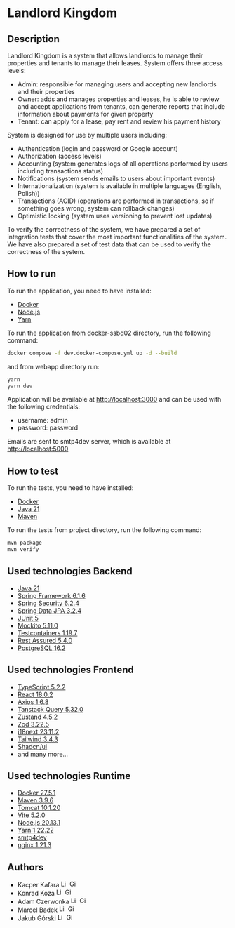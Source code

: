 # Landlord Kingdom

## Description

Landlord Kingdom is a system that allows landlords to manage their properties and tenants to manage their leases. System offers three access levels:
- Admin: responsible for managing users and accepting new landlords and their properties
- Owner: adds and manages properties and leases, he is able to review and accept applications from tenants, can generate reports that include information about payments for given property
- Tenant: can apply for a lease, pay rent and review his payment history

System is designed for use by multiple users including:
- Authentication (login and password or Google account)
- Authorization (access levels)
- Accounting (system generates logs of all operations performed by users including transactions status)
- Notifications (system sends emails to users about important events)
- Internationalization (system is available in multiple languages (English, Polish))
- Transactions (ACID) (operations are performed in transactions, so if something goes wrong, system can rollback changes)
- Optimistic locking (system uses versioning to prevent lost updates)

To verify the correctness of the system, we have prepared a set of integration tests that cover the most important functionalities of the system. We have also prepared a set of test data that can be used to verify the correctness of the system.

## How to run
To run the application, you need to have installed:
- [Docker](https://www.docker.com/get-started/)
- [Node.js](https://nodejs.org/en/download)
- [Yarn](https://classic.yarnpkg.com/en/)

To run the application from docker-ssbd02 directory, run the following command:
```bash
docker compose -f dev.docker-compose.yml up -d --build
``` 
and from webapp directory run:
```bash
yarn
yarn dev
```

Application will be available at [http://localhost:3000](http://localhost:3000) and can be used with the following credentials:
- username: admin
- password: password

Emails are sent to smtp4dev server, which is available at [http://localhost:5000](http://localhost:5000)

## How to test
To run the tests, you need to have installed:
- [Docker](https://www.docker.com/get-started/)
- [Java 21](https://jdk.java.net/21/)
- [Maven](https://maven.apache.org/download.cgi)

To run the tests from project directory, run the following command:
```bash
mvn package
mvn verify
```

## Used technologies Backend
- [Java 21](https://jdk.java.net/21/)
- [Spring Framework 6.1.6](https://spring.io/projects/spring-framework)
- [Spring Security 6.2.4](https://spring.io/projects/spring-security)
- [Spring Data JPA 3.2.4](https://spring.io/projects/spring-data-jpa)
- [JUnit 5](https://junit.org/junit5/)
- [Mockito 5.11.0](https://site.mockito.org/)
- [Testcontainers 1.19.7](https://www.testcontainers.org/)
- [Rest Assured 5.4.0](https://rest-assured.io/)
- [PostgreSQL 16.2](https://www.postgresql.org/)

## Used technologies Frontend
- [TypeScript 5.2.2](https://www.typescriptlang.org/)
- [React 18.0.2](https://reactjs.org/)
- [Axios 1.6.8](https://axios-http.com/)
- [Tanstack Query 5.32.0](https://tanstack.com/)
- [Zustand 4.5.2](https://zustand.surge.sh/)
- [Zod 3.22.5](https://zod.dev/)
- [i18next 23.11.2](https://www.i18next.com/)
- [Tailwind 3.4.3](https://tailwindcss.com/)
- [Shadcn/ui](https://ui.shadcn.com/)
- and many more... 

## Used technologies Runtime
- [Docker 27.5.1](https://www.docker.com/)
- [Maven 3.9.6](https://maven.apache.org/)
- [Tomcat 10.1.20](https://tomcat.apache.org/)
- [Vite 5.2.0](https://vitejs.dev/)
- [Node.js 20.13.1](https://nodejs.org/en/)
- [Yarn 1.22.22](https://classic.yarnpkg.com/en/)
- [smtp4dev](https://github.com/rnwood/smtp4dev)
- [nginx 1.21.3](https://www.nginx.com/)

## Authors
- Kacper Kafara
  [<img src="https://upload.wikimedia.org/wikipedia/commons/thumb/8/81/LinkedIn_icon.svg/2048px-LinkedIn_icon.svg.png" alt="LinkedIn" height=16/>](https://www.linkedin.com/in/kacperkafara/)
  [<img src="https://upload.wikimedia.org/wikipedia/commons/9/91/Octicons-mark-github.svg" alt="GitHub" height=16/>](https://github.com/KacperKafara)
- Konrad Koza
  [<img src="https://upload.wikimedia.org/wikipedia/commons/thumb/8/81/LinkedIn_icon.svg/2048px-LinkedIn_icon.svg.png" alt="LinkedIn" height=16/>](https://www.linkedin.com/in/konrad-koza1/)
  [<img src="https://upload.wikimedia.org/wikipedia/commons/9/91/Octicons-mark-github.svg" alt="GitHub" height=16/>](https://github.com/Konradkoza)
- Adam Czerwonka
  [<img src="https://upload.wikimedia.org/wikipedia/commons/thumb/8/81/LinkedIn_icon.svg/2048px-LinkedIn_icon.svg.png" alt="LinkedIn" height=16/>](https://www.linkedin.com/in/adamczerwonka/)
  [<img src="https://upload.wikimedia.org/wikipedia/commons/9/91/Octicons-mark-github.svg" alt="GitHub" height=16/>](https://github.com/AdamCzerwonka)
- Marcel Badek
  [<img src="https://upload.wikimedia.org/wikipedia/commons/thumb/8/81/LinkedIn_icon.svg/2048px-LinkedIn_icon.svg.png" alt="LinkedIn" height=16/>](https://www.linkedin.com/in/marcel-badek/)
  [<img src="https://upload.wikimedia.org/wikipedia/commons/9/91/Octicons-mark-github.svg" alt="GitHub" height=16/>](https://github.com/marcelbadek)
- Jakub Górski
  [<img src="https://upload.wikimedia.org/wikipedia/commons/thumb/8/81/LinkedIn_icon.svg/2048px-LinkedIn_icon.svg.png" alt="LinkedIn" height=16/>](https://www.linkedin.com/in/gorski-jakub/)
  [<img src="https://upload.wikimedia.org/wikipedia/commons/9/91/Octicons-mark-github.svg" alt="GitHub" height=16/>](https://github.com/gorskij)